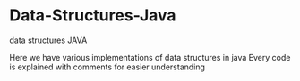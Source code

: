 # Data-Structures-Java
data structures JAVA

Here we have various implementations of data structures in java
Every code is explained with comments for easier understanding


